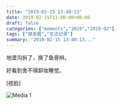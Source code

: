 ```yaml
---
title: "2019-02-15 13:40:13"
date: 2019-02-15T11:00:00+08:00
draft: false
categories: ["moments","2019","2019-02"]
tags: ["朋友圈","生活记录"]
summary: "2019-02-15 13:40:13..."
---
```


地垄沟拆了，换了鱼骨辫。

好看到舍不得卸妆睡觉。

[捂脸]

![Media 1](/Moments/photos/2019-02-15/201902151340130.jpg)

